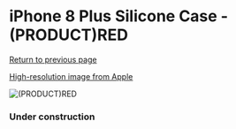 # iPhone 8 Plus Silicone Case - (PRODUCT)RED

[Return to previous page](/iphone_7)

[High-resolution image from Apple](https://store.storeimages.cdn-apple.com/8756/as-images.apple.com/is/MQH12?wid=4500&hei=4500&fmt=png)

<div style="width: 384px"><img src="/everysource/MQH12.png" alt="(PRODUCT)RED"></div>

### Under construction
